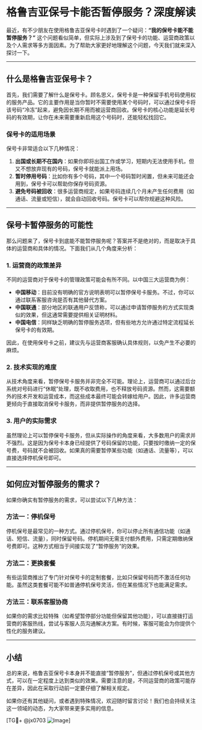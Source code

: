 # 格鲁吉亚保号卡能否暂停服务？深度解读

最近，有不少朋友在使用格鲁吉亚保号卡时遇到了一个疑问：**“我的保号卡能不能暂停服务？”** 这个问题看似简单，但实际上涉及到了保号卡的功能、运营商政策以及个人需求等多方面因素。为了帮助大家更好地理解这个问题，今天我们就来深入探讨一下。

---

## 什么是格鲁吉亚保号卡？

首先，我们需要了解什么是保号卡。顾名思义，保号卡是一种保留手机号码使用权的服务产品。它的主要作用是当你暂时不需要使用某个号码时，可以通过保号卡将该号码“冷冻”起来，避免因长期不用而被运营商回收。保号卡的核心功能是延长号码的有效期，让你在未来需要重新启用这个号码时，还能轻松找回它。

### 保号卡的适用场景
保号卡非常适合以下几种情况：
1. **出国或长期不在国内**：如果你即将出国工作或学习，短期内无法使用手机，但又不想放弃现有的号码，保号卡就能派上用场。
2. **暂时停用号码**：比如你有多个号码，其中一个号码暂时闲置，但未来可能还会用到，保号卡可以帮助你保存号码资源。
3. **避免号码被回收**：很多运营商规定，如果号码连续几个月未产生任何费用（如通话、流量或短信），就会自动回收号码。保号卡可以帮你规避这种风险。

---

## 保号卡暂停服务的可能性

那么问题来了，保号卡到底能不能暂停服务呢？答案并不是绝对的，而是取决于具体的运营商和具体的情况。下面我们从几个角度来分析：

### 1. 运营商的政策差异
不同的运营商对于保号卡的管理政策可能会有所不同。以中国三大运营商为例：
- **中国移动**：目前没有明确的官方说明表明可以暂停保号卡服务。不过，你可以通过联系客服咨询是否有其他替代方案。
- **中国联通**：部分地区的联通用户反馈称，可以通过申请暂停服务的方式实现类似的效果，但这通常需要提供相关证明材料。
- **中国电信**：同样缺乏明确的暂停服务选项，但有些地方允许通过特定流程延长保号卡的有效期。

因此，在使用保号卡之前，建议先与运营商客服确认具体规则，以免产生不必要的麻烦。

### 2. 技术实现的难度
从技术角度来看，暂停保号卡服务并非完全不可能。理论上，运营商可以通过后台系统对号码进行“休眠”处理，既不收取费用，也不释放号码资源。然而，这需要额外的技术开发和运营成本，而这些成本最终可能会转嫁给用户。因此，许多运营商更倾向于直接取消保号卡服务，而非提供暂停服务的选择。

### 3. 用户的实际需求
虽然理论上可以暂停保号卡服务，但从实际操作的角度来看，大多数用户的需求并不强烈。这是因为保号卡本身已经提供了号码保留的功能，只要按时缴纳一定的保号费，号码就不会被回收。如果真的需要暂停某些功能（如通话、流量等），可以直接选择停机保号即可。

---

## 如何应对暂停服务的需求？

如果你确实有暂停服务的需求，可以尝试以下几种方法：

### 方法一：停机保号
停机保号是最常见的一种方式。通过停机保号，你可以停止所有通信功能（如通话、短信、流量），同时保留号码。停机期间无需支付额外费用，只需定期缴纳保号费即可。这种方式相当于间接实现了“暂停服务”的效果。

### 方法二：更换套餐
有些运营商推出了专门针对保号卡的定制套餐，比如只保留号码而不激活任何功能。虽然这类套餐可能不如普通停机保号灵活，但在某些情况下也能满足需求。

### 方法三：联系客服协商
如果你的需求比较特殊（如希望暂停部分功能但保留其他功能），可以直接拨打运营商的客服热线，尝试与客服人员沟通解决方案。有时候，客服可能会为你提供个性化的服务建议。

---

## 小结

总的来说，格鲁吉亚保号卡本身并不能直接“暂停服务”，但通过停机保号或其他方式，可以在一定程度上达到类似的效果。需要注意的是，不同运营商的政策可能存在差异，因此在采取行动前一定要仔细了解相关规定。

如果你还有其他疑问，或者遇到特殊情况，欢迎随时留言讨论！我们也会持续关注这一领域的动态，为大家带来更多实用的信息。

[TG💪+ @jx0703 ![Image](https://github.com/user-attachments/assets/dbca1d08-cadb-493c-b0ec-ad6f7a83f270)]